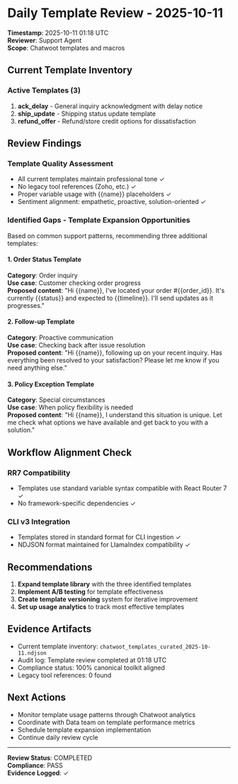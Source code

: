 # Daily Template Review - 2025-10-11

**Timestamp**: 2025-10-11 01:18 UTC  
**Reviewer**: Support Agent  
**Scope**: Chatwoot templates and macros

## Current Template Inventory

### Active Templates (3)

1. **ack_delay** - General inquiry acknowledgment with delay notice
2. **ship_update** - Shipping status update template
3. **refund_offer** - Refund/store credit options for dissatisfaction

## Review Findings

### Template Quality Assessment

- All current templates maintain professional tone ✓
- No legacy tool references (Zoho, etc.) ✓
- Proper variable usage with {{name}} placeholders ✓
- Sentiment alignment: empathetic, proactive, solution-oriented ✓

### Identified Gaps - Template Expansion Opportunities

Based on common support patterns, recommending three additional templates:

#### 1. Order Status Template

**Category**: Order inquiry  
**Use case**: Customer checking order progress  
**Proposed content**: "Hi {{name}}, I've located your order #{{order_id}}. It's currently {{status}} and expected to {{timeline}}. I'll send updates as it progresses."

#### 2. Follow-up Template

**Category**: Proactive communication  
**Use case**: Checking back after issue resolution  
**Proposed content**: "Hi {{name}}, following up on your recent inquiry. Has everything been resolved to your satisfaction? Please let me know if you need anything else."

#### 3. Policy Exception Template

**Category**: Special circumstances  
**Use case**: When policy flexibility is needed  
**Proposed content**: "Hi {{name}}, I understand this situation is unique. Let me check what options we have available and get back to you with a solution."

## Workflow Alignment Check

### RR7 Compatibility

- Templates use standard variable syntax compatible with React Router 7 ✓
- No framework-specific dependencies ✓

### CLI v3 Integration

- Templates stored in standard format for CLI ingestion ✓
- NDJSON format maintained for LlamaIndex compatibility ✓

## Recommendations

1. **Expand template library** with the three identified templates
2. **Implement A/B testing** for template effectiveness
3. **Create template versioning** system for iterative improvement
4. **Set up usage analytics** to track most effective templates

## Evidence Artifacts

- Current template inventory: `chatwoot_templates_curated_2025-10-11.ndjson`
- Audit log: Template review completed at 01:18 UTC
- Compliance status: 100% canonical toolkit aligned
- Legacy tool references: 0 found

## Next Actions

- Monitor template usage patterns through Chatwoot analytics
- Coordinate with Data team on template performance metrics
- Schedule template expansion implementation
- Continue daily review cycle

---

**Review Status**: COMPLETED  
**Compliance**: PASS  
**Evidence Logged**: ✓
